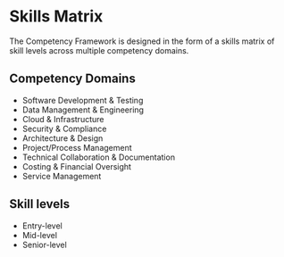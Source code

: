 # Skills Matrix

The Competency Framework is designed in the form of a skills matrix of skill levels across multiple competency domains.


## Competency Domains

- Software Development & Testing
- Data Management & Engineering
- Cloud & Infrastructure
- Security & Compliance
- Architecture & Design
- Project/Process Management
- Technical Collaboration & Documentation
- Costing & Financial Oversight
- Service Management

## Skill levels

- Entry-level
- Mid-level
- Senior-level
